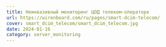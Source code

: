 ```yaml
---
title: Неинвазивный мониторинг ЦОД телеком-оператора
url: https://wirenboard.com/ru/pages/smart-dcim-telecom/
cover: smart_dcim_telecom/smart_dcim_telecom.jpg
date: 2024-01-16
category: server_monitoring
---
```


